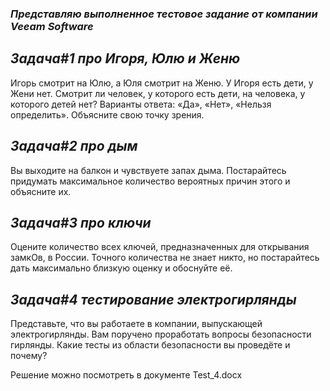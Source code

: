 ### *Представляю выполненное тестовое задание от компании Veeam Software*

## *Задача#1 про Игоря, Юлю и Женю*
Игорь смотрит на Юлю, а Юля смотрит на Женю. У Игоря есть дети, у Жени нет. Смотрит ли человек, у которого есть дети, на человека, у которого детей нет?
Варианты ответа: «Да», «Нет», «Нельзя определить». Объясните свою точку зрения. 

## *Задача#2 про дым*
Вы выходите на балкон и чувствуете запах дыма.
Постарайтесь придумать максимальное количество вероятных причин этого и объясните их.

## *Задача#3 про ключи*
Оцените количество всех ключей, предназначенных для открывания замкОв, в России. Точного количества не знает никто, но постарайтесь дать максимально близкую оценку и обоснуйте её.

## *Задача#4 тестирование электрогирлянды*
Представьте, что вы работаете в компании, выпускающей электрогирлянды. Вам поручено проработать вопросы безопасности гирлянды. Какие тесты из области безопасности вы проведёте и почему?

Решение можно посмотреть в документе Test_4.docx  